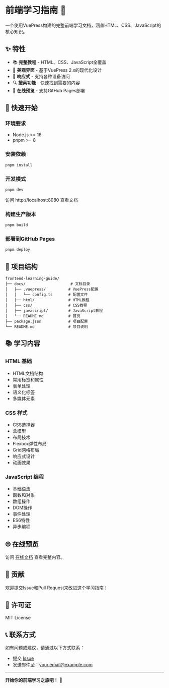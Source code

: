 # 前端学习指南 🚀

一个使用VuePress构建的完整前端学习文档，涵盖HTML、CSS、JavaScript的核心知识。

## ✨ 特性

- 📚 **完整教程** - HTML、CSS、JavaScript全覆盖
- 🎨 **美观界面** - 基于VuePress 2.x的现代化设计
- 📱 **响应式** - 支持各种设备访问
- 🔍 **搜索功能** - 快速找到需要的内容
- 📖 **在线预览** - 支持GitHub Pages部署

## 🚀 快速开始

### 环境要求

- Node.js >= 16
- pnpm >= 8

### 安装依赖

```bash
pnpm install
```

### 开发模式

```bash
pnpm dev
```

访问 http://localhost:8080 查看文档

### 构建生产版本

```bash
pnpm build
```

### 部署到GitHub Pages

```bash
pnpm deploy
```

## 📁 项目结构

```
frontend-learning-guide/
├── docs/                    # 文档目录
│   ├── .vuepress/          # VuePress配置
│   │   └── config.ts       # 配置文件
│   ├── html/               # HTML教程
│   ├── css/                # CSS教程
│   ├── javascript/         # JavaScript教程
│   └── README.md           # 首页
├── package.json            # 项目配置
└── README.md               # 项目说明
```

## 📚 学习内容

### HTML 基础
- HTML文档结构
- 常用标签和属性
- 表单处理
- 语义化标签
- 多媒体元素

### CSS 样式
- CSS选择器
- 盒模型
- 布局技术
- Flexbox弹性布局
- Grid网格布局
- 响应式设计
- 动画效果

### JavaScript 编程
- 基础语法
- 函数和对象
- 数组操作
- DOM操作
- 事件处理
- ES6特性
- 异步编程

## 🌐 在线预览

访问 [在线文档](https://yourusername.github.io/frontend-learning-guide) 查看完整内容。

## 🤝 贡献

欢迎提交Issue和Pull Request来改进这个学习指南！

## 📄 许可证

MIT License

## 📞 联系方式

如有问题或建议，请通过以下方式联系：

- 提交 [Issue](https://github.com/yourusername/frontend-learning-guide/issues)
- 发送邮件至：your.email@example.com

---

**开始你的前端学习之旅吧！** 🎉 